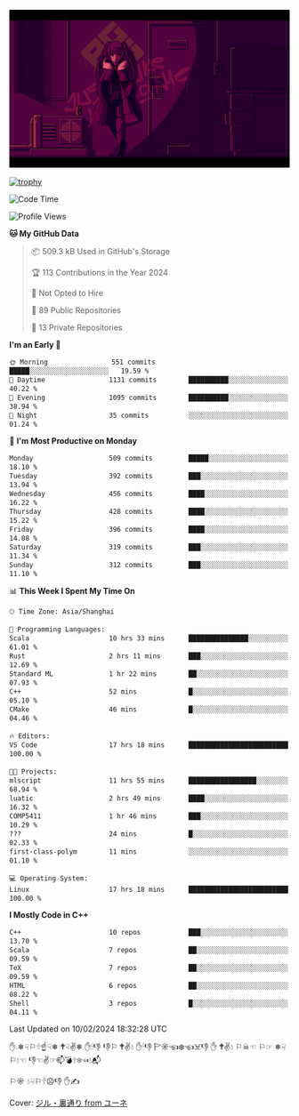 ![](imgs/main.png)

[![trophy](https://github-profile-trophy.vercel.app/?username=NeilKleistGao&theme=dracula)](https://github.com/ryo-ma/github-profile-trophy)

<!--START_SECTION:waka-->
![Code Time](http://img.shields.io/badge/Code%20Time-612%20hrs%201%20min-blue)

![Profile Views](http://img.shields.io/badge/Profile%20Views-0-blue)

**🐱 My GitHub Data** 

> 📦 509.3 kB Used in GitHub's Storage 
 > 
> 🏆 113 Contributions in the Year 2024
 > 
> 🚫 Not Opted to Hire
 > 
> 📜 89 Public Repositories 
 > 
> 🔑 13 Private Repositories 
 > 
**I'm an Early 🐤** 

```text
🌞 Morning                551 commits         █████░░░░░░░░░░░░░░░░░░░░   19.59 % 
🌆 Daytime                1131 commits        ██████████░░░░░░░░░░░░░░░   40.22 % 
🌃 Evening                1095 commits        ██████████░░░░░░░░░░░░░░░   38.94 % 
🌙 Night                  35 commits          ░░░░░░░░░░░░░░░░░░░░░░░░░   01.24 % 
```
📅 **I'm Most Productive on Monday** 

```text
Monday                   509 commits         █████░░░░░░░░░░░░░░░░░░░░   18.10 % 
Tuesday                  392 commits         ███░░░░░░░░░░░░░░░░░░░░░░   13.94 % 
Wednesday                456 commits         ████░░░░░░░░░░░░░░░░░░░░░   16.22 % 
Thursday                 428 commits         ████░░░░░░░░░░░░░░░░░░░░░   15.22 % 
Friday                   396 commits         ████░░░░░░░░░░░░░░░░░░░░░   14.08 % 
Saturday                 319 commits         ███░░░░░░░░░░░░░░░░░░░░░░   11.34 % 
Sunday                   312 commits         ███░░░░░░░░░░░░░░░░░░░░░░   11.10 % 
```


📊 **This Week I Spent My Time On** 

```text
🕑︎ Time Zone: Asia/Shanghai

💬 Programming Languages: 
Scala                    10 hrs 33 mins      ███████████████░░░░░░░░░░   61.01 % 
Rust                     2 hrs 11 mins       ███░░░░░░░░░░░░░░░░░░░░░░   12.69 % 
Standard ML              1 hr 22 mins        ██░░░░░░░░░░░░░░░░░░░░░░░   07.93 % 
C++                      52 mins             █░░░░░░░░░░░░░░░░░░░░░░░░   05.10 % 
CMake                    46 mins             █░░░░░░░░░░░░░░░░░░░░░░░░   04.46 % 

🔥 Editors: 
VS Code                  17 hrs 18 mins      █████████████████████████   100.00 % 

🐱‍💻 Projects: 
mlscript                 11 hrs 55 mins      █████████████████░░░░░░░░   68.94 % 
luatic                   2 hrs 49 mins       ████░░░░░░░░░░░░░░░░░░░░░   16.32 % 
COMP5411                 1 hr 46 mins        ███░░░░░░░░░░░░░░░░░░░░░░   10.29 % 
???                      24 mins             █░░░░░░░░░░░░░░░░░░░░░░░░   02.33 % 
first-class-polym        11 mins             ░░░░░░░░░░░░░░░░░░░░░░░░░   01.10 % 

💻 Operating System: 
Linux                    17 hrs 18 mins      █████████████████████████   100.00 % 
```

**I Mostly Code in C++** 

```text
C++                      10 repos            ███░░░░░░░░░░░░░░░░░░░░░░   13.70 % 
Scala                    7 repos             ██░░░░░░░░░░░░░░░░░░░░░░░   09.59 % 
TeX                      7 repos             ██░░░░░░░░░░░░░░░░░░░░░░░   09.59 % 
HTML                     6 repos             ██░░░░░░░░░░░░░░░░░░░░░░░   08.22 % 
Shell                    3 repos             █░░░░░░░░░░░░░░░░░░░░░░░░   04.11 % 
```




 Last Updated on 10/02/2024 18:32:28 UTC
<!--END_SECTION:waka-->

✋ ❄☟⚐🕆☝☟❄ 🕈☟✌❄ ✋🕯👎 👎⚐ 🕈✌💧 ✋🕯👎 🏱☼☜❄☜☠👎 ✋ 🕈✌💧 ⚐☠☜ ⚐☞ ❄☟⚐💧☜ 👎☜✌☞📫💣🕆❄☜💧📬

⚐☼ 💧☟⚐🕆☹👎 ✋✍

Cover: [ジル・裏通り from ユーネ](https://www.pixiv.net/artworks/62127066)
